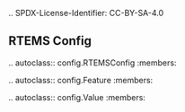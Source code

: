 .. SPDX-License-Identifier: CC-BY-SA-4.0

RTEMS Config
------------
.. autoclass:: config.RTEMSConfig
   :members:

.. autoclass:: config.Feature
   :members:

.. autoclass:: config.Value
   :members:

